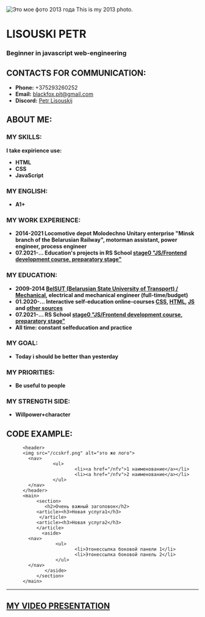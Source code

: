 ![Это мое фото 2013 года This is my 2013 photo.](https://i.ibb.co/jJy0C5J/1111111111111111111111111111111111111111111111111111111111.jpg")
# LISOUSKI PETR 
### Beginner in javascript web-engineering

## CONTACTS FOR COMMUNICATION:
- **Phone:** +375293260252  
- **Email:** blackfox.pit@gmail.com  
- **Discord:** [Petr Lisouskij](https://discord.gg/QEpjyNyzPX)

## ABOUT ME:

### **MY SKILLS:** 
**I take expirience use:**
- **HTML**
- **CSS**
- **JavaScript**

### MY ENGLISH: 
- **A1+**

### MY WORK EXPERIENCE:

- **2014-2021 Locomotive depot Molodechno Unitary enterprise "Minsk branch of the Belarusian Railway", motorman assistant, power engineer, process engineer**
- **07.2021-... Education's projects in RS School [stage0 "JS/Frontend development course, preparatory stage"](https://github.com/rolling-scopes-school/tasks/tree/master/stage0)**

### MY EDUCATION:
- **2009-2014 [BelSUT (Belarusian State University of Transport) / Mechanical](https://www.bsut.by/), electrical and mechanical engineer (full-time/budget)**
- **01.2020-... Interactive self-education online-courses [CSS](https://ru.code-basics.com/languages/css), [HTML](https://ru.code-basics.com/languages/html), [JS](https://ru.code-basics.com/languages/javascript) and [other sources](https://learn.javascript.ru/)**
- **07.2021-... RS School [stage0 "JS/Frontend development course, preparatory stage"](https://github.com/rolling-scopes-school/tasks/tree/master/stage0)**
- **All time: constant selfeducation and practice**

### **MY GOAL:** 
- **Today i should be better than yesterday**

### **MY PRIORITIES:**
- **Be useful to people**

### **MY STRENGTH SIDE:**
- **Willpower+character**

## CODE EXAMPLE:
          <header>
          <img src="/ccskrf.png" alt="это же лого"> 
            <nav>
                     <ul>
                             <li><a href="/nfv">1 наименование</a></li>
                             <li><a href="/nfv">2 наименование</a></li>
                     </ul>
            </nav>
          </header>
          <main>
               <section>
                  <h2>Очень важный заголовок</h2>       
               <article><h3>Новая услуга1</h3>
                </article>
               <article><h3>Новая услуга2</h3>
               </article>
                 <aside>
            <nav>
                      <ul>
                             <li>Этонессылка боковой панели 1</li>
                             <li>Этонессылка боковой панель 2</li>                                       
                      </ul>
            </nav>
                  </aside>
               </section>
          </main> 
***
## [MY VIDEO PRESENTATION](https://www.youtube.com/watch?v=dQw4w9WgXcQ)
